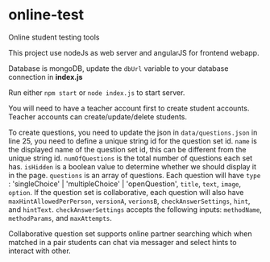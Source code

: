 # online-test

Online student testing tools

This project use nodeJs as web server and angularJS for frontend webapp.

Database is mongoDB, update the `dbUrl` variable to your database connection in **index.js**

Run either `npm start` or `node index.js` to start server.

You will need to have a teacher account first to create student accounts. Teacher accounts can create/update/delete students.

To create questions, you need to update the json in `data/questions.json` in line 25, you need to define a unique string id for the question set id.
`name` is the displayed name of the question set id, this can be different from the unique string id.
`numOfQuestions` is the total number of questions each set has.
`isHidden` is a boolean value to determine whether we should display it in the page.
`questions` is an array of questions.
Each question will have `type` : 'singleChoice' | 'multipleChoice' | 'openQuestion',
`title`, `text`, `image`, `option`.
If the question set is collaborative, each question will also have `maxHintAllowedPerPerson`, `versionA`, `verionsB`, `checkAnswerSettings`, `hint`, and `hintText`.
`checkAnswerSettings` accepts the following inputs: `methodName`, `methodParams`, and `maxAttempts`.


Collaborative question set supports online partner searching which when matched in a pair students can chat via messager and select hints to interact with other.
